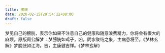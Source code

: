 ```yaml
---
title: 膀胱
date: 2020-02-15T20:54:12+08:00
draft: false
---
```


梦见自己的膀胱，表示你如果不注意自己的健康和随意浪费精力，你将会有很大的麻烦。原版周公解梦：梦膀胱如鸡子，凶。阴水聚结之象，主病患将至。《梦林玄解》梦膀胱如江海，吉，主康健吉祥。《梦林玄解》